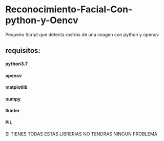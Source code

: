 # Reconocimiento-Facial-Con-python-y-Oencv
Pequeño Script que detecta rostros de una imagen con python y opencv

## requisitos:

#### python3.7
#### opencv
#### matplotlib
#### numpy
#### tkinter
#### PIL

SI TIENES TODAS ESTAS LIBRERIAS NO TENDRAS NINGUN PROBLEMA
